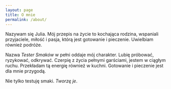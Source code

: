 ```yaml
---
layout: page
title: O mnie
permalink: /about/
---
```


Nazywam się Julia. Mój przepis na życie to kochająca rodzina, wspaniali
przyjaciele, miłość i pasja, którą jest gotowanie i pieczenie. Uwielbiam
również podróże.

Nazwa _Tester Smaków_ w pełni oddaje mój charakter. Lubię próbować, ryzykować,
odkrywać. Czerpię z życia pełnymi garściami, jestem w ciągłym ruchu. Przekładam
tą energię również w kuchni. Gotowanie i pieczenie jest dla mnie przygodą.

Nie tylko testuję smaki. _Tworzę je_.
